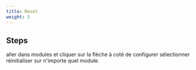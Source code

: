 ```yaml
---
title: Reset
weight: 5
---
```

## Steps

aller dans modules et cliquer sur la flèche à coté de configurer sélectionner réinitialiser sur n'importe quel module.

